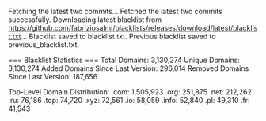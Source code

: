 Fetching the latest two commits...
Fetched the latest two commits successfully.
Downloading latest blacklist from https://github.com/fabriziosalmi/blacklists/releases/download/latest/blacklist.txt...
Blacklist saved to blacklist.txt.
Previous blacklist saved to previous_blacklist.txt.

=== Blacklist Statistics ===
Total Domains: 3,130,274
Unique Domains: 3,130,274
Added Domains Since Last Version: 296,014
Removed Domains Since Last Version: 187,656

Top-Level Domain Distribution:
  .com: 1,505,923
  .org: 251,875
  .net: 212,262
  .ru: 76,186
  .top: 74,720
  .xyz: 72,561
  .io: 58,059
  .info: 52,840
  .pl: 49,310
  .fr: 41,543
